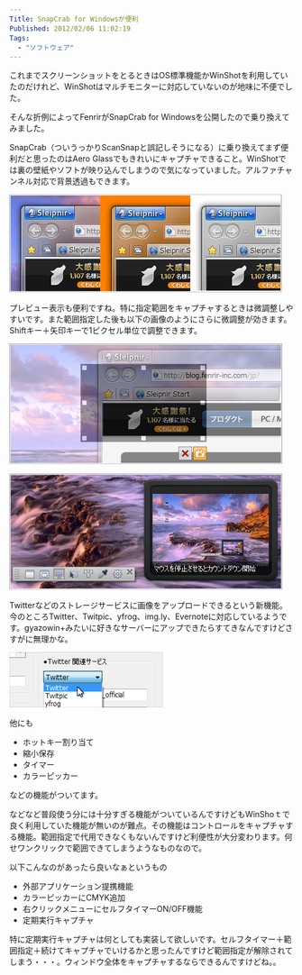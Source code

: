 ```yaml
---
Title: SnapCrab for Windowsが便利
Published: 2012/02/06 11:02:19
Tags:
  - "ソフトウェア"
---
```

これまでスクリーンショットをとるときはOS標準機能かWinShotを利用していたのだけれど、WinShotはマルチモニターに対応していないのが地味に不便でした。

そんな折例によってFenrirがSnapCrab for Windowsを公開したので乗り換えてみました。

<!-- more -->

SnapCrab（ついうっかりScanSnapと誤記しそうになる）に乗り換えてまず便利だと思ったのはAero Glassでもきれいにキャプチャできること。WinShotでは裏の壁紙やソフトが映り込んでしまうので気になっていました。アルファチャンネル対応で背景透過もできます。

![](20140126013536.png) 

プレビュー表示も便利ですね。特に指定範囲をキャプチャするときは微調整しやすいです。また範囲指定した後も以下の画像のようにさらに微調整が効きます。Shiftキー＋矢印キーで1ピクセル単位で調整できます。

![](20140126013603.png) 

![](20140126013553.png) 

Twitterなどのストレージサービスに画像をアップロードできるという新機能。今のところTwitter、Twitpic、yfrog、img.ly、Evernoteに対応しているようです。gyazowin+みたいに好きなサーバーにアップできたらすてきなんですけどさすがに無理かな。

![](20140126013616.png) 

他にも

- ホットキー割り当て
- 縮小保存
- タイマー
- カラーピッカー

などの機能がついてます。

などなど普段使う分には十分すぎる機能がついているんですけどもWinShoｔで良く利用していた機能が無いのが難点。その機能はコントロールをキャプチャする機能。範囲指定で代用できなくもないんですけど利便性が大分変わります。何せワンクリックで範囲できてしまうようなものなので。

以下こんなのがあったら良いなぁというもの

- 外部アプリケーション提携機能
- カラーピッカーにCMYK追加
- 右クリックメニューにセルフタイマーON/OFF機能
- 定期実行キャプチャ

特に定期実行キャプチャは何としても実装して欲しいです。セルフタイマー＋範囲指定＋続けてキャプチャでいけるかと思ったんですけど範囲指定が解除されてしまう・・・。ウィンドウ全体をキャプチャするならできるんですけどね。。